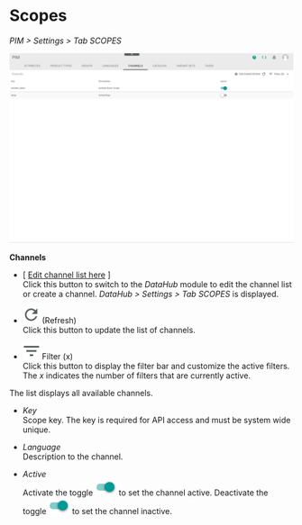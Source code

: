 # Scopes

*PIM > Settings > Tab SCOPES*

![Scopes](/Assets/Screenshots/PIM/Settings/Channels/Channels.png "[Channels]")

**Channels**

- [ <u>Edit channel list here</u> ]    
  Click this button to switch to the *DataHub* module to edit the channel list or create a channel. *DataHub > Settings > Tab SCOPES* is displayed.  

- ![Refresh](/Assets/Icons/Refresh01.png "[Refresh]") (Refresh)   
  Click this button to update the list of channels.

- ![Filter](/Assets/Icons/Filter.png "[Filter]") Filter (x)   
  Click this button to display the filter bar and customize the active filters. The *x* indicates the number of filters that are currently active.

The list displays all available channels.

- *Key*   
  Scope key. The key is required for API access and must be system wide unique.

- *Language*   
  Description to the channel.

- *Active*   
  Activate the toggle ![Toggle](/Assets/Icons/Toggle.png "[Toggle]") to set the channel active. Deactivate the toggle ![Toggle](/Assets/Icons/Toggle.png "[Toggle]") to set the channel inactive.
